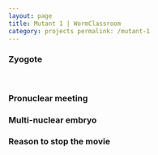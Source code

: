 ```yaml
---
layout: page
title: Mutant 1 | WormClassroom
category: projects permalink: /mutant-1
---
```

### Zyogote

<div data="/files/worm/nwt11A.mov" type="div/quicktime" height="200"
width="250">

 

</div>

### Pronuclear meeting

<div data="/files/worm/nwt1toProMeetA.mov" type="div/quicktime"
height="200" width="250">

</div>

### Multi-nuclear embryo

<div data="/files/worm/nwt1toMultiA.mov" type="div/quicktime"
height="200" width="250">

</div>

### Reason to stop the movie

<div data="/files/worm/nwt1Reason.mov" type="div/quicktime" height="200"
width="250">

</div>
